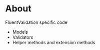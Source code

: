 ﻿# About

FluentValidation specific code

- Models
- Validators
- Helper methods and extension methods